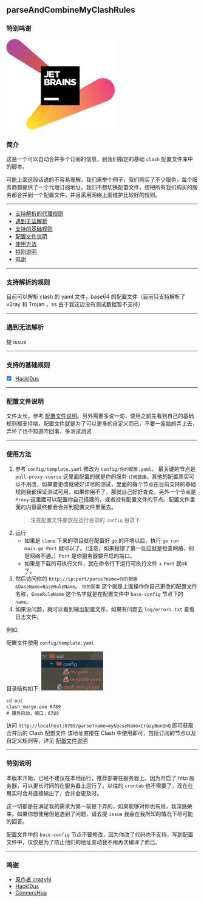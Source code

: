 ## parseAndCombineMyClashRules

### 特别鸣谢
[![jetbrains](jetbrains-variant-2.svg)](https://www.jetbrains.com/?from=PullAndMergeConfig)

### 简介

这是一个可以自动合并多个订阅的信息，到我们指定的基础 `clash` 配置文件库中的脚本。

可能上面这段话说的不容易理解，我们来举个例子，我们购买了不少服务，每个服务商都提供了一个代理订阅地址，我们不想切换配置文件，想把所有我们购买的服务都合并到一个配置文件，并且采用网络上面维护比较好的规则。

---
* [支持解析的代理规则](#支持解析的代理规则)
* [遇到无法解析](#遇到无法解析)
* [支持的基础规则](#支持的基础规则)
* [配置文件说明](#配置文件说明)
* [使用方法](#使用方法)
* [特别说明](#特别说明)
* [鸣谢](#鸣谢)

---

### 支持解析的规则

目前可以解析 clash 的 yaml 文件，base64 的配置文件（目前只支持解析了 v2ray 和 Trojan ，ss 由于我这边没有测试数据暂不支持）

---

### 遇到无法解析

提 issue

---

### 支持的基础规则
- [x] [Hackl0us](https://github.com/Hackl0us/SS-Rule-Snippet)

[//]: # (- [ ] [ConnersHua]&#40;https://github.com/ConnersHua/Profiles&#41; 由于这个规则修改后用了太多的 core feature ，我在 mac 上没法测试，所以暂时没法测试是否有效。)

---

### 配置文件说明

文件太长，参考 [配置文件说明](config/.config.yaml)。另外需要多说一句，使用之前先看到自己的基础规则都支持啥，配置文件就是为了可以更多的自定义而已，不要一股脑的弄上去，弄坏了也不知道咋回事，多测试测试

---

### 使用方法

1. 参考 `config/template.yaml` 修改为 `config/你的配置.yaml`。 最关键的节点是 `pull-proxy-source` 这里面配置的就是你的服务 `订阅链接`。其他的配置其实可以不用改，如果要更改就做好详尽的测试，里面的每个节点在目前支持的基础规则我都保证测试可用，如果你用不了，那就自己好好查查。另外一个节点是 `Proxy` 这里面可以配置你自己搭建的，或者没有配置文件的节点。配置文件里面的内容最终都会合并到配置文件里面去。
   > 注意配置文件要放在运行目录的 `config` 目录下
2. 运行
   - 如果是 `clone` 下来的项目就在配置好 `go` 的环境以后，执行 `go run main.go Port` 就可以了。（注意，如果报错了第一反应就是检查网络，别是网络不通。）`Port` 是你服务器要开启的端口。
   - 如果是下载的可执行文件，就在命令行下运行可执行文件 + `Port` 就ok了。
3. 然后访问你的 `http://ip:port/parse?name=你的配置&baseName=BaseRuleName`。 `你的配置` 这个就是上面操作你自己更改的配置文件名称，`BaseRuleName` 这个名字就是在配置文件中 `base-config` 节点下的 `name`。
4. 如果没问题，就可以看到输出配置文件，如果有问题去 `log/errors.txt` 查看日志文件。

例如: 

配置文件使用 `config/template.yaml`

目录结构如下:
![目录结构](dir.png)

```shell
cd out
clash_merge.exe 6789
# 服务启动，端口：6789
```

访问 `http://localhost:6789/parse?name=my&baseName=CrazyBunQnQ` 即可获取合并后的 Clash 配置文件
该地址直接在 Clash 中使用即可，包括订阅的节点以及自定义规则等，详见 [配置文件说明](config/template.yaml)

---

### 特别说明

本版本开始，已经不建议在本地运行，推荐部署在服务器上。因为开启了 http 服务器，可以更长时间的在服务器上运行了，以往的 `crontab` 也不需要了，现在在用实时合并直接输出了，合并会更及时。

这一切都是在满足我的需求为第一前提下弄的，如果能够对你也有用，我深感荣幸。如果你想使用但是遇到了问题，请去提 `issue` 我会在我所知的情况下尽可能的回答。

配置文件中的 `base-config` 节点不要修改，因为你改了代码也不支持，写到配置文件中，仅仅是为了防止他们的地址变动我不用再次编译了而已。 

---

### 鸣谢

- [原作者 crazyhl](https://github.com/crazyhl/PullAndMergeConfig)
- [Hackl0us](https://github.com/Hackl0us)
- [ConnersHua](https://github.com/ConnersHua)
